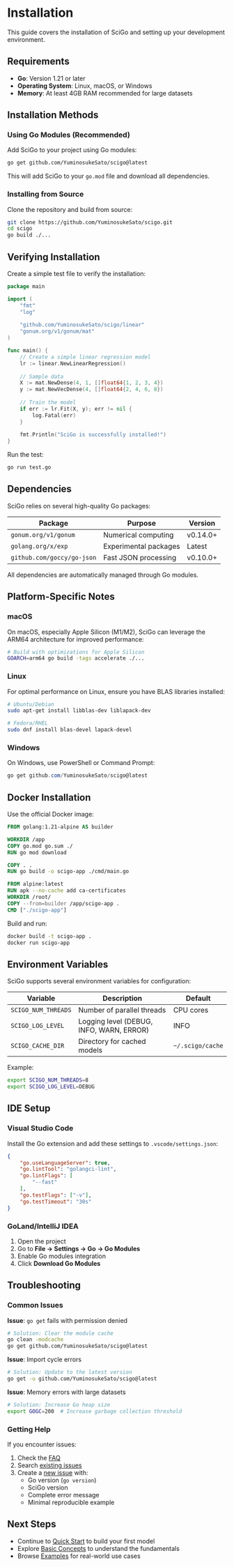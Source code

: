 # Installation

This guide covers the installation of SciGo and setting up your development environment.

## Requirements

- **Go**: Version 1.21 or later
- **Operating System**: Linux, macOS, or Windows
- **Memory**: At least 4GB RAM recommended for large datasets

## Installation Methods

### Using Go Modules (Recommended)

Add SciGo to your project using Go modules:

```bash
go get github.com/YuminosukeSato/scigo@latest
```

This will add SciGo to your `go.mod` file and download all dependencies.

### Installing from Source

Clone the repository and build from source:

```bash
git clone https://github.com/YuminosukeSato/scigo.git
cd scigo
go build ./...
```

## Verifying Installation

Create a simple test file to verify the installation:

```go
package main

import (
    "fmt"
    "log"
    
    "github.com/YuminosukeSato/scigo/linear"
    "gonum.org/v1/gonum/mat"
)

func main() {
    // Create a simple linear regression model
    lr := linear.NewLinearRegression()
    
    // Sample data
    X := mat.NewDense(4, 1, []float64{1, 2, 3, 4})
    y := mat.NewVecDense(4, []float64{2, 4, 6, 8})
    
    // Train the model
    if err := lr.Fit(X, y); err != nil {
        log.Fatal(err)
    }
    
    fmt.Println("SciGo is successfully installed!")
}
```

Run the test:

```bash
go run test.go
```

## Dependencies

SciGo relies on several high-quality Go packages:

| Package | Purpose | Version |
|---------|---------|---------|
| `gonum.org/v1/gonum` | Numerical computing | v0.14.0+ |
| `golang.org/x/exp` | Experimental packages | Latest |
| `github.com/goccy/go-json` | Fast JSON processing | v0.10.0+ |

All dependencies are automatically managed through Go modules.

## Platform-Specific Notes

### macOS

On macOS, especially Apple Silicon (M1/M2), SciGo can leverage the ARM64 architecture for improved performance:

```bash
# Build with optimizations for Apple Silicon
GOARCH=arm64 go build -tags accelerate ./...
```

### Linux

For optimal performance on Linux, ensure you have BLAS libraries installed:

```bash
# Ubuntu/Debian
sudo apt-get install libblas-dev liblapack-dev

# Fedora/RHEL
sudo dnf install blas-devel lapack-devel
```

### Windows

On Windows, use PowerShell or Command Prompt:

```powershell
go get github.com/YuminosukeSato/scigo@latest
```

## Docker Installation

Use the official Docker image:

```dockerfile
FROM golang:1.21-alpine AS builder

WORKDIR /app
COPY go.mod go.sum ./
RUN go mod download

COPY . .
RUN go build -o scigo-app ./cmd/main.go

FROM alpine:latest
RUN apk --no-cache add ca-certificates
WORKDIR /root/
COPY --from=builder /app/scigo-app .
CMD ["./scigo-app"]
```

Build and run:

```bash
docker build -t scigo-app .
docker run scigo-app
```

## Environment Variables

SciGo supports several environment variables for configuration:

| Variable | Description | Default |
|----------|-------------|---------|
| `SCIGO_NUM_THREADS` | Number of parallel threads | CPU cores |
| `SCIGO_LOG_LEVEL` | Logging level (DEBUG, INFO, WARN, ERROR) | INFO |
| `SCIGO_CACHE_DIR` | Directory for cached models | `~/.scigo/cache` |

Example:

```bash
export SCIGO_NUM_THREADS=8
export SCIGO_LOG_LEVEL=DEBUG
```

## IDE Setup

### Visual Studio Code

Install the Go extension and add these settings to `.vscode/settings.json`:

```json
{
    "go.useLanguageServer": true,
    "go.lintTool": "golangci-lint",
    "go.lintFlags": [
        "--fast"
    ],
    "go.testFlags": ["-v"],
    "go.testTimeout": "30s"
}
```

### GoLand/IntelliJ IDEA

1. Open the project
2. Go to **File → Settings → Go → Go Modules**
3. Enable Go modules integration
4. Click **Download Go Modules**

## Troubleshooting

### Common Issues

**Issue**: `go get` fails with permission denied
```bash
# Solution: Clear the module cache
go clean -modcache
go get github.com/YuminosukeSato/scigo@latest
```

**Issue**: Import cycle errors
```bash
# Solution: Update to the latest version
go get -u github.com/YuminosukeSato/scigo@latest
```

**Issue**: Memory errors with large datasets
```bash
# Solution: Increase Go heap size
export GOGC=200  # Increase garbage collection threshold
```

### Getting Help

If you encounter issues:

1. Check the [FAQ](../faq.md)
2. Search [existing issues](https://github.com/YuminosukeSato/scigo/issues)
3. Create a [new issue](https://github.com/YuminosukeSato/scigo/issues/new) with:
   - Go version (`go version`)
   - SciGo version
   - Complete error message
   - Minimal reproducible example

## Next Steps

- Continue to [Quick Start](./quick-start.md) to build your first model
- Explore [Basic Concepts](./basic-concepts.md) to understand the fundamentals
- Browse [Examples](../../examples/) for real-world use cases